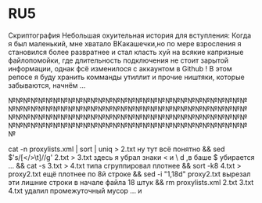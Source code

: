 # RU5
Скриптография 
Небольшая охуительная история для вступления:
Когда я был маленький, мне хватало ВКакашечки,но по мере взросления я становился более развратнее и стал класть хуй на всякие капризные файлопомойки, где длительность подключения не стоит зарытой информации, однак фсё изменилося с аккаунтом в Github !
В этом репосе я буду хранить комманды утиллит и прочие ништяки, которые забываются, начнём ...

№№№№№№№№№№№№№№№№№№№№№№№№№№№№№№№№№№№№№№№№№№№№№№№№№№№№№№№№№№№№№№№№№№№№№№№№№№№№№№№№№№№№№№№№№№№№№№№№№№№№№№№№№№№№№№№№№№№№№№№№№№№№№№№№№

cat -n proxylists.xml | sort | uniq > 2.txt ну тут всё понятно
&& sed $'s/[</>\t]//g' 2.txt > 3.txt здесь я убрал знаки < и \ d ,в баше $ убирается ...
&& cat -s 3.txt > 4.txt типа сгруппировал плотнее
&& sort -k8 4.txt > proxy2.txt ещё плотнее по 8й строке
&& sed -i "1,18d" proxy2.txt вырезал эти лишние строки в начале файла 18 штук
&& rm proxylists.xml 2.txt 3.txt 4.txt удалил промежуточный мусор ...
и
